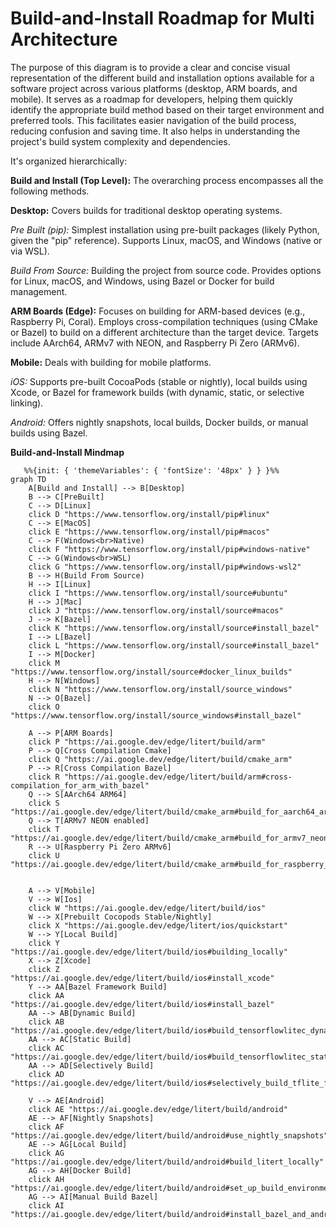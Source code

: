 #  Build-and-Install Roadmap for Multi Architecture
 

The purpose of this diagram is to provide a clear and concise visual representation of the different build and installation options available for a software project across various platforms (desktop, ARM boards, and mobile). It serves as a roadmap for developers, helping them quickly identify the appropriate build method based on their target environment and preferred tools. This facilitates easier navigation of the build process, reducing confusion and saving time. It also helps in understanding the project's build system complexity and dependencies.

It's organized hierarchically:

**Build and Install (Top Level):** The overarching process encompasses all the following methods.

**Desktop:** Covers builds for traditional desktop operating systems.

*Pre Built (pip):* Simplest installation using pre-built packages (likely Python, given the "pip" reference). Supports Linux, macOS, and Windows (native or via WSL).

*Build From Source:* Building the project from source code. Provides options for Linux, macOS, and Windows, using Bazel or Docker for build management.

**ARM Boards (Edge):** Focuses on building for ARM-based devices (e.g., Raspberry Pi, Coral). Employs cross-compilation techniques (using CMake or Bazel) to build on a different architecture than the target device. Targets include AArch64, ARMv7 with NEON, and Raspberry Pi Zero (ARMv6).

**Mobile:** Deals with building for mobile platforms.

*iOS:* Supports pre-built CocoaPods (stable or nightly), local builds using Xcode, or Bazel for framework builds (with dynamic, static, or selective linking).

*Android:* Offers nightly snapshots, local builds, Docker builds, or manual builds using Bazel.



****Build-and-Install Mindmap****

```mermaid
   %%{init: { 'themeVariables': { 'fontSize': '48px' } } }%%
graph TD
    A[Build and Install] --> B[Desktop]
    B --> C[PreBuilt]
    C --> D[Linux]
    click D "https://www.tensorflow.org/install/pip#linux"
    C --> E[MacOS]
    click E "https://www.tensorflow.org/install/pip#macos"
    C --> F(Windows<br>Native)
    click F "https://www.tensorflow.org/install/pip#windows-native"
    C --> G(Windows<br>WSL)
    click G "https://www.tensorflow.org/install/pip#windows-wsl2"
    B --> H(Build From Source)
    H --> I[Linux]
    click I "https://www.tensorflow.org/install/source#ubuntu"
    H --> J[Mac]
    click J "https://www.tensorflow.org/install/source#macos"
    J --> K[Bazel]
    click K "https://www.tensorflow.org/install/source#install_bazel"
    I --> L[Bazel]
    click L "https://www.tensorflow.org/install/source#install_bazel"
    I --> M[Docker]
    click M "https://www.tensorflow.org/install/source#docker_linux_builds"
    H --> N[Windows]
    click N "https://www.tensorflow.org/install/source_windows"
    N --> O[Bazel]
    click O "https://www.tensorflow.org/install/source_windows#install_bazel"

    A --> P[ARM Boards]
    click P "https://ai.google.dev/edge/litert/build/arm"
    P --> Q[Cross Compilation Cmake]
    click Q "https://ai.google.dev/edge/litert/build/cmake_arm"
    P --> R[Cross Compilation Bazel]
    click R "https://ai.google.dev/edge/litert/build/arm#cross-compilation_for_arm_with_bazel"
    Q --> S[AArch64 ARM64]
    click S "https://ai.google.dev/edge/litert/build/cmake_arm#build_for_aarch64_arm64"
    Q --> T[ARMv7 NEON enabled]
    click T "https://ai.google.dev/edge/litert/build/cmake_arm#build_for_armv7_neon_enabled"
    R --> U[Raspberry Pi Zero ARMv6]
    click U "https://ai.google.dev/edge/litert/build/cmake_arm#build_for_raspberry_pi_zero_armv6"


    A --> V[Mobile]
    V --> W[Ios]
    click W "https://ai.google.dev/edge/litert/build/ios"
    W --> X[Prebuilt Cocopods Stable/Nightly]
    click X "https://ai.google.dev/edge/litert/ios/quickstart"
    W --> Y[Local Build]
    click Y "https://ai.google.dev/edge/litert/build/ios#building_locally"
    X --> Z[Xcode]
    click Z "https://ai.google.dev/edge/litert/build/ios#install_xcode"
    Y --> AA[Bazel Framework Build]
    click AA "https://ai.google.dev/edge/litert/build/ios#install_bazel"
    AA --> AB[Dynamic Build]
    click AB "https://ai.google.dev/edge/litert/build/ios#build_tensorflowlitec_dynamic_framework_recommended"
    AA --> AC[Static Build]
    click AC "https://ai.google.dev/edge/litert/build/ios#build_tensorflowlitec_static_framework"
    AA --> AD[Selectively Build]
    click AD "https://ai.google.dev/edge/litert/build/ios#selectively_build_tflite_frameworks"

    V --> AE[Android]
    click AE "https://ai.google.dev/edge/litert/build/android"
    AE --> AF[Nightly Snapshots]
    click AF "https://ai.google.dev/edge/litert/build/android#use_nightly_snapshots"
    AE --> AG[Local Build]
    click AG "https://ai.google.dev/edge/litert/build/android#build_litert_locally"
    AG --> AH[Docker Build]
    click AH "https://ai.google.dev/edge/litert/build/android#set_up_build_environment_using_docker"
    AG --> AI[Manual Build Bazel]
    click AI "https://ai.google.dev/edge/litert/build/android#install_bazel_and_android_prerequisites"







